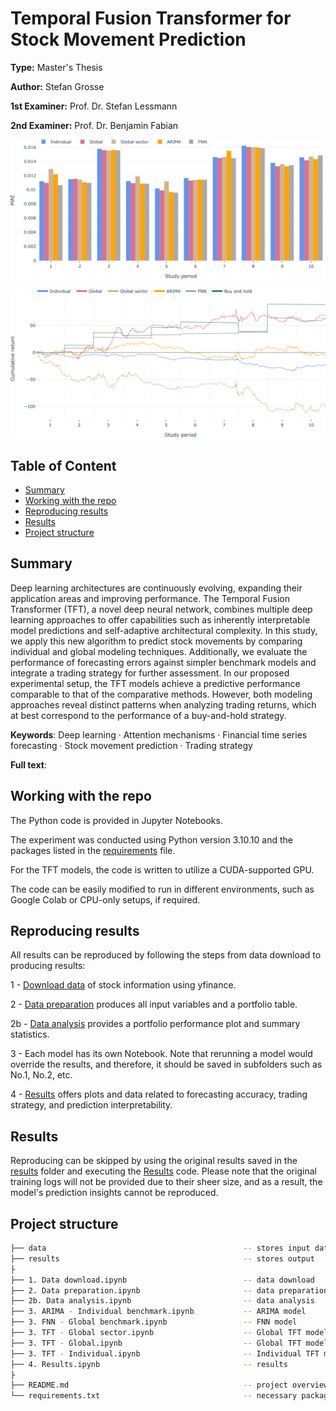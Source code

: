 # Temporal Fusion Transformer for Stock Movement Prediction

**Type:** Master's Thesis

**Author:** Stefan Grosse

**1st Examiner:** Prof. Dr. Stefan Lessmann

**2nd Examiner:** Prof. Dr. Benjamin Fabian

![results](/results/Results1.png)

![results2](/results/Results2.png)

## Table of Content

- [Summary](#Summary)
- [Working with the repo](#Working-with-the-repo)
- [Reproducing results](#Reproducing-results)
- [Results](#Results)
- [Project structure](#Project-structure)

## Summary

Deep learning architectures are continuously evolving, expanding their application areas and improving performance. The Temporal Fusion Transformer (TFT), a novel deep neural network, combines multiple deep learning approaches to offer capabilities such as inherently interpretable model predictions and self-adaptive architectural complexity. In this study, we apply this new algorithm to predict stock movements by comparing individual and global modeling techniques. Additionally, we evaluate the performance of forecasting errors against simpler benchmark models and integrate a trading strategy for further assessment. In our proposed experimental setup, the TFT models achieve a predictive performance comparable to that of the comparative methods. However, both modeling approaches reveal distinct patterns when analyzing trading returns, which at best correspond to the performance of a buy-and-hold strategy.

**Keywords**: Deep learning · Attention mechanisms · Financial time series forecasting · Stock movement prediction · Trading strategy

**Full text**: 

## Working with the repo

The Python code is provided in Jupyter Notebooks.

The experiment was conducted using Python version 3.10.10 and the packages listed in the [requirements](requirements.txt) file.

For the TFT models, the code is written to utilize a CUDA-supported GPU.

The code can be easily modified to run in different environments, such as Google Colab or CPU-only setups, if required.

## Reproducing results

All results can be reproduced by following the steps from data download to producing results:

1 - [Download data](Data_download.ipynb) of stock information using yfinance.

2 - [Data preparation](Data_preparation.ipynb) produces all input variables and a portfolio table.

2b - [Data analysis](2b_Data_analysis.ipynb) provides a portfolio performance plot and summary statistics.

3 - Each model has its own Notebook. Note that rerunning a model would override the results, and therefore, it should be saved in subfolders such as No.1, No.2, etc.

4 - [Results](Results.ipynb) offers plots and data related to forecasting accuracy, trading strategy, and prediction interpretability.

## Results

Reproducing can be skipped by using the original results saved in the [results](results/) folder and executing the [Results](Results.ipynb) code. Please note that the original training logs will not be provided due to their sheer size, and as a result, the model's prediction insights cannot be reproduced.

## Project structure

```bash
├── data                                            -- stores input data
├── results                                         -- stores output
├
├── 1. Data download.ipynb                          -- data download
├── 2. Data preparation.ipynb                       -- data preparation
├── 2b. Data analysis.ipynb                         -- data analysis
├── 3. ARIMA - Individual benchmark.ipynb           -- ARIMA model
├── 3. FNN - Global benchmark.ipynb                 -- FNN model
├── 3. TFT - Global sector.ipynb                    -- Global TFT model with static input
├── 3. TFT - Global.ipynb                           -- Global TFT model
├── 3. TFT - Individual.ipynb                       -- Individual TFT model
├── 4. Results.ipynb                                -- results
├
├── README.md                                       -- project overview
└── requirements.txt                                -- necessary packages
```
